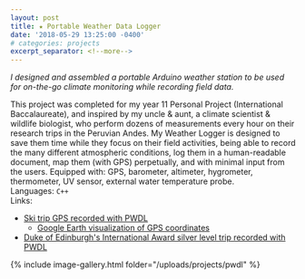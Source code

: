 ```yaml
---
layout: post
title: ★ Portable Weather Data Logger
date: '2018-05-29 13:25:00 -0400'
# categories: projects
excerpt_separator: <!--more-->
---
```


_I designed and assembled a portable Arduino weather station to be used for on-the-go climate monitoring while recording field data._  
<!--more-->

This project was completed for my year 11 Personal Project (International Baccalaureate), and inspired by my uncle & aunt, a climate scientist & wildlife biologist, who perform dozens of measurements every hour on their research trips in the Peruvian Andes. My Weather Logger is designed to save them time while they focus on their field activities, being able to record the many different atmospheric conditions, log them in a human-readable document, map them (with GPS) perpetually, and with minimal input from the users.
Equipped with: GPS, barometer, altimeter, hygrometer, thermometer, UV sensor, external water temperature probe.  
Languages: `C++`  
Links:  

* [Ski trip GPS recorded with PWDL](https://ski-week-2018.netlify.com)
  * [Google Earth visualization of GPS coordinates](https://drive.google.com/drive/u/0/folders/18qPdKE13OEDq5m5JjcpnLSmEQ4eEzc-F)
* [Duke of Edinburgh's International Award silver level trip recorded with PWDL](https://ia-silver-route-2018.netlify.com)
<!-- * [Photos of PWDL](https://imgur.com/a/p59KwQB) -->
{% include image-gallery.html folder="/uploads/projects/pwdl" %}
<br>